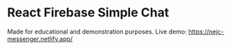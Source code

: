 # React Firebase Simple Chat

Made for educational and demonstration purposes.
Live demo: https://nejc-messenger.netlify.app/
